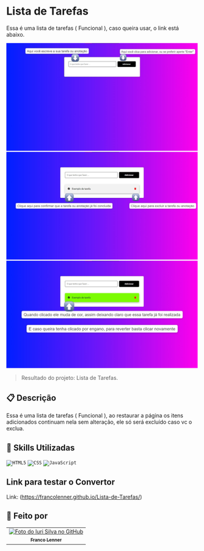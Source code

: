 # Lista de Tarefas
Essa é uma lista de tarefas ( Funcional ), caso queira usar, o link está abaixo.

<img src="./assets/1.jpeg" alt="Resultado do projeto em imagens 1">
<img src="./assets/2.jpeg" alt="Resultado do projeto em imagens 2">
<img src="./assets/3.jpeg" alt="Resultado do projeto em imagens 3">

>Resultado do projeto: Lista de Tarefas.
## 📋 Descrição

Essa é uma lista de tarefas ( Funcional ), ao restaurar a página os itens adicionados continuam nela sem alteração, ele só será excluído caso vc o exclua.

## 📜 Skills Utilizadas

<code><img height="32" src="https://img.shields.io/badge/HTML5-E34F26?style=for-the-badge&logo=html5&logoColor=white" alt="HTML5"/></code> <code><img height="32" src="https://img.shields.io/badge/CSS3-1572B6?style=for-the-badge&logo=css3&logoColor=white" alt="CSS"/></code> <code><img src="https://img.shields.io/badge/JavaScript-323330?style=for-the-badge&logo=javascript&logoColor=F7DF1E" alt="JavaScript"/></code>

## Link para testar o Convertor

Link: (https://francolenner.github.io/Lista-de-Tarefas/)

## 👋 Feito por
<table>
  <tr>
    <td align="center">
      <a href="https://www.linkedin.com/in/franco-lenner-5622b7195/">
        <img src="https://avatars.githubusercontent.com/u/93096363?v=4" width="100px;" alt="Foto do Iuri Silva no GitHub"/><br>
        <sub>
          <b>Franco Lenner</b>
        </sub>
      </a>
    </td>
  </tr>
</table>